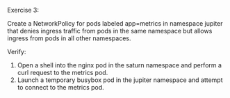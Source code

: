 Exercise 3:

Create a NetworkPolicy for pods labeled app=metrics in namespace jupiter that denies
ingress traffic from pods in the same namespace but allows ingress from pods in all 
other namespaces.

Verify:
1. Open a shell into the nginx pod in the saturn namespace and perform a curl request to the metrics pod.
2. Launch a temporary busybox pod in the jupiter namespace and attempt to connect to the metrics pod.
